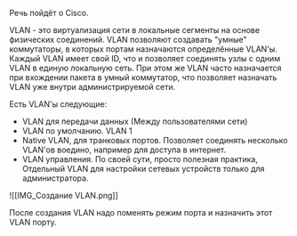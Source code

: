 Речь пойдёт о Cisco.

VLAN - это виртуализация сети в локальные сегменты на основе физических соединений. VLAN позволяют создавать "умные" коммутаторы, в которых портам назначаются определённые VLAN'ы. Каждый VLAN имеет свой ID, что и позволяет соединять узлы с одним VLAN в единую локальную сеть. При этом же VLAN часто назначается при вхождении пакета в умный коммутатор, что позволяет назначать VLAN уже внутри администрируемой сети.

Есть VLAN'ы следующие:
- VLAN для передачи данных (Между пользователями сети)
- VLAN по умолчанию. VLAN 1
- Native VLAN, для транковых портов. Позволяет соединять несколько VLAN'ов воедино, например для доступа в интернет.
- VLAN управления. По своей сути, просто полезная практика, Отдельный VLAN для настройки сетевых устройств только для администратора.

![[IMG_Создание VLAN.png]]

После создания VLAN надо поменять режим порта и назначить этот VLAN порту.